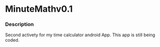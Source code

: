 # MinuteMathv0.1
### Description
Second activety for my time calculator android App. This app is still being coded.
